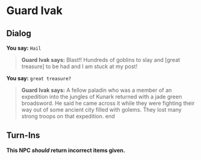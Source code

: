 # Guard Ivak
## Dialog

**You say:** `Hail`



>**Guard Ivak says:** Blast!!  Hundreds of goblins to slay and [great treasure] to be had and I am stuck at my post!

**You say:** `great treasure?`



>**Guard Ivak says:** A fellow paladin who was a member of an expedition into the jungles of Kunark returned with a jade green broadsword.  He said he came across it while they were fighting their way out of some ancient city filled with golems.  They lost many strong troops on that expedition.
end

## Turn-Ins



**This NPC *should* return incorrect items given.**





